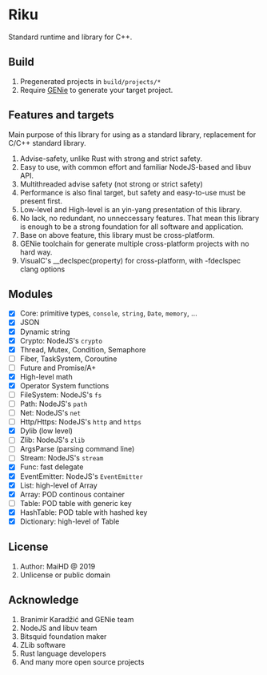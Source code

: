 # Riku
Standard runtime and library for C++.

## Build
1. Pregenerated projects in `build/projects/*`
2. Require [GENie](https://github.com/bkaradzic/GENie) to generate your target project.

## Features and targets
Main purpose of this library for using as a standard library, replacement for C/C++ standard library.
1. Advise-safety, unlike Rust with strong and strict safety.
2. Easy to use, with common effort and familiar NodeJS-based and libuv API.
3. Multithreaded advise safety (not strong or strict safety)
4. Performance is also final target, but safety and easy-to-use must be present first.
5. Low-level and High-level is an yin-yang presentation of this library.
6. No lack, no redundant, no unneccessary features. That mean this library is enough to be a strong foundation for all software and application.
7. Base on above feature, this library must be cross-platform.
8. GENie toolchain for generate multiple cross-platform projects with no hard way.
9. VisualC's __declspec(property) for cross-platform, with -fdeclspec clang options

## Modules
* [x] Core: primitive types, `console`, `string`, `Date`, `memory`, ...
* [x] JSON
* [x] Dynamic string
* [x] Crypto: NodeJS's `crypto`
* [x] Thread, Mutex, Condition, Semaphore
* [ ] Fiber, TaskSystem, Coroutine
* [ ] Future and Promise/A+
* [x] High-level math
* [x] Operator System functions
* [ ] FileSystem: NodeJS's `fs`
* [ ] Path: NodeJS's `path`
* [ ] Net: NodeJS's `net`
* [ ] Http/Https: NodeJS's `http` and `https`
* [x] Dylib (low level)
* [ ] Zlib: NodeJS's `zlib`
* [ ] ArgsParse (parsing command line)
* [ ] Stream: NodeJS's `stream`
* [x] Func: fast delegate
* [x] EventEmitter: NodeJS's `EventEmitter`
* [x] List: high-level of Array
* [x] Array: POD continous container
* [ ] Table: POD table with generic key
* [x] HashTable: POD table with hashed key
* [x] Dictionary: high-level of Table

## License
1. Author: MaiHD @ 2019
2. Unlicense or public domain

## Acknowledge
1. Branimir Karadžić and GENie team
2. NodeJS and libuv team
3. Bitsquid foundation maker
4. ZLib software
5. Rust language developers
6. And many more open source projects